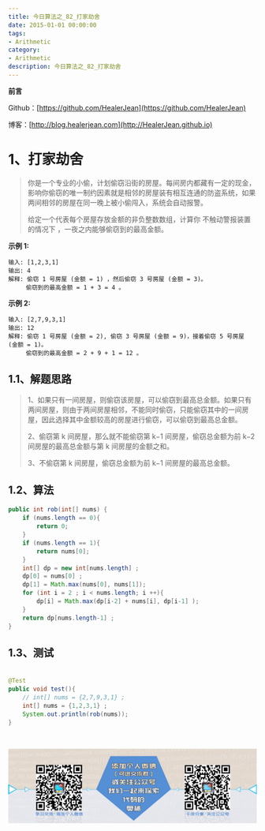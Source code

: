```yaml
---
title: 今日算法之_82_打家劫舍
date: 2015-01-01 00:00:00
tags: 
- Arithmetic
category: 
- Arithmetic
description: 今日算法之_82_打家劫舍
---
```


**前言**     

 Github：[https://github.com/HealerJean](https://github.com/HealerJean)         

 博客：[http://blog.healerjean.com](http://HealerJean.github.io)          



# 1、打家劫舍
> 你是一个专业的小偷，计划偷窃沿街的房屋。每间房内都藏有一定的现金，影响你偷窃的唯一制约因素就是相邻的房屋装有相互连通的防盗系统，如果两间相邻的房屋在同一晚上被小偷闯入，系统会自动报警。     
>
> 给定一个代表每个房屋存放金额的非负整数数组，计算你 不触动警报装置的情况下 ，一夜之内能够偷窃到的最高金额。



**示例 1:**

```
输入: [1,2,3,1]
输出: 4
解释: 偷窃 1 号房屋 (金额 = 1) ，然后偷窃 3 号房屋 (金额 = 3)。
     偷窃到的最高金额 = 1 + 3 = 4 。
```

**示例 2:**

```
输入: [2,7,9,3,1]
输出: 12
解释: 偷窃 1 号房屋 (金额 = 2), 偷窃 3 号房屋 (金额 = 9)，接着偷窃 5 号房屋 (金额 = 1)。
     偷窃到的最高金额 = 2 + 9 + 1 = 12 。
```




## 1.1、解题思路 

> 1、如果只有一间房屋，则偷窃该房屋，可以偷窃到最高总金额。如果只有两间房屋，则由于两间房屋相邻，不能同时偷窃，只能偷窃其中的一间房屋，因此选择其中金额较高的房屋进行偷窃，可以偷窃到最高总金额。    
>
> 2、偷窃第 k 间房屋，那么就不能偷窃第 k−1 间房屋，偷窃总金额为前 k−2 间房屋的最高总金额与第 k 间房屋的金额之和。
>
> 3、不偷窃第 k 间房屋，偷窃总金额为前 k−1 间房屋的最高总金额。



## 1.2、算法

```java
public int rob(int[] nums) {
    if (nums.length == 0){
        return 0;
    }
    if (nums.length == 1){
        return nums[0];
    }
    int[] dp = new int[nums.length] ;
    dp[0] = nums[0] ;
    dp[1] = Math.max(nums[0], nums[1]);
    for (int i = 2 ; i < nums.length; i ++){
        dp[i] = Math.max(dp[i-2] + nums[i], dp[i-1] );
    }
    return dp[nums.length-1] ;
}
```




## 1.3、测试 

```java

@Test
public void test(){
    // int[] nums = {2,7,9,3,1} ;
    int[] nums = {1,2,3,1} ;
    System.out.println(rob(nums));
}
```



​          

![ContactAuthor](https://raw.githubusercontent.com/HealerJean/HealerJean.github.io/master/assets/img/artical_bottom.jpg)



<link rel="stylesheet" href="https://unpkg.com/gitalk/dist/gitalk.css">

<script src="https://unpkg.com/gitalk@latest/dist/gitalk.min.js"></script> 
<div id="gitalk-container"></div>    
 <script type="text/javascript">
    var gitalk = new Gitalk({
		clientID: `1d164cd85549874d0e3a`,
		clientSecret: `527c3d223d1e6608953e835b547061037d140355`,
		repo: `HealerJean.github.io`,
		owner: 'HealerJean',
		admin: ['HealerJean'],
		id: 'jHG0TsE5FXKkD1Qp',
    });
    gitalk.render('gitalk-container');
</script> 
